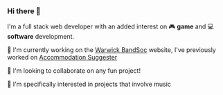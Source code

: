 ### Hi there 👋
I'm a full stack web developer with an added interest on :video_game: **game** and :computer: **software** development. 

🌱 I'm currently working on the [Warwick BandSoc](https://bandsocwebsite.vercel.app/) website, I've previously worked on [Accommodation Suggester](https://warwickaccomsuggester.netlify.app/)

👯 I'm looking to collaborate on any fun project!

:guitar: I'm specifically interested in projects that involve music
<!--
**bora-7/bora-7** is a ✨ _special_ ✨ repository because its `README.md` (this file) appears on your GitHub profile.

Here are some ideas to get you started:

- 🔭 I’m currently working on ...
- 🌱 I’m currently learning ...
- 👯 I’m looking to collaborate on ...
- 🤔 I’m looking for help with ...
- 💬 Ask me about ...
- 📫 How to reach me: ...
- 😄 Pronouns: ...
- ⚡ Fun fact: ...
-->

